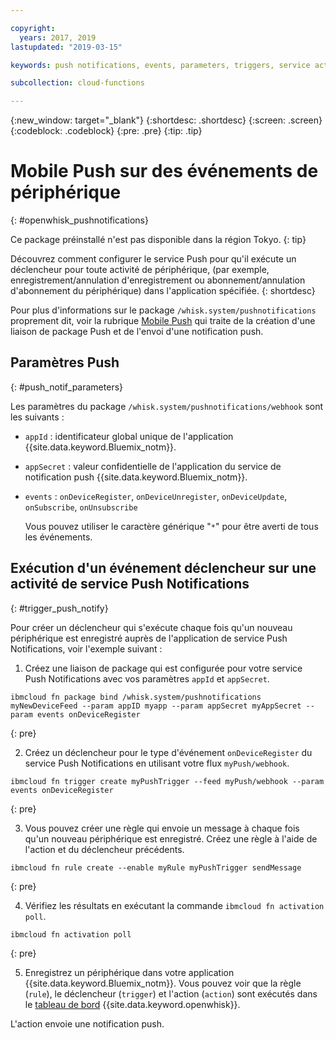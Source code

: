 ```yaml
---

copyright:
  years: 2017, 2019
lastupdated: "2019-03-15"

keywords: push notifications, events, parameters, triggers, service activity

subcollection: cloud-functions

---
```


{:new_window: target="_blank"}
{:shortdesc: .shortdesc}
{:screen: .screen}
{:codeblock: .codeblock}
{:pre: .pre}
{:tip: .tip}

# Mobile Push sur des événements de périphérique
{: #openwhisk_pushnotifications}

Ce package préinstallé n'est pas disponible dans la région Tokyo.
{: tip}

Découvrez comment configurer le service Push pour qu'il exécute un déclencheur pour toute activité de périphérique, (par exemple, enregistrement/annulation d'enregistrement ou abonnement/annulation d'abonnement du périphérique) dans l'application spécifiée.
{: shortdesc}

Pour plus d'informations sur le package `/whisk.system/pushnotifications` proprement dit, voir la rubrique [Mobile Push](/docs/services/mobilepush?topic=mobile-pushnotification-push_step_1a#push_step_1a) qui traite de la création d'une liaison de package Push et de l'envoi d'une notification push.

## Paramètres Push
{: #push_notif_parameters}

Les paramètres du package `/whisk.system/pushnotifications/webhook` sont les suivants :
- `appId` : identificateur global unique de l'application {{site.data.keyword.Bluemix_notm}}. 
- `appSecret` : valeur confidentielle de l'application du service de notification push {{site.data.keyword.Bluemix_notm}}. 
- `events` : `onDeviceRegister`, `onDeviceUnregister`, `onDeviceUpdate`, `onSubscribe`, `onUnsubscribe`

  Vous pouvez utiliser le caractère générique "`*`" pour être averti de tous les événements.

## Exécution d'un événement déclencheur sur une activité de service Push Notifications
{: #trigger_push_notify}

Pour créer un déclencheur qui s'exécute chaque fois qu'un nouveau périphérique est enregistré auprès de l'application de service Push Notifications, voir l'exemple suivant :

1. Créez une liaison de package qui est configurée pour votre service Push Notifications avec vos paramètres `appId` et `appSecret`.
  ```
  ibmcloud fn package bind /whisk.system/pushnotifications myNewDeviceFeed --param appID myapp --param appSecret myAppSecret --param events onDeviceRegister
  ```
  {: pre}

2. Créez un déclencheur pour le type d'événement `onDeviceRegister` du service Push Notifications en utilisant votre flux `myPush/webhook`.
  ```
  ibmcloud fn trigger create myPushTrigger --feed myPush/webhook --param events onDeviceRegister
  ```
  {: pre}

3. Vous pouvez créer une règle qui envoie un message à chaque fois qu'un nouveau périphérique est enregistré. Créez une règle à l'aide de l'action et du déclencheur précédents.
  ```
  ibmcloud fn rule create --enable myRule myPushTrigger sendMessage
  ```
  {: pre}

4. Vérifiez les résultats en exécutant la commande `ibmcloud fn activation poll`.
  ```
  ibmcloud fn activation poll
  ```
  {: pre}

5. Enregistrez un périphérique dans votre application {{site.data.keyword.Bluemix_notm}}. Vous pouvez voir que la règle (`rule`), le déclencheur (`trigger`) et l'action (`action`) sont exécutés dans le [tableau de bord](https://cloud.ibm.com/openwhisk/dashboard) {{site.data.keyword.openwhisk}}.

  L'action envoie une notification push.
